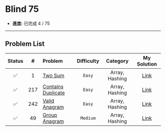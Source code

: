 # Blind 75 

- **進度:** 已完成 4 / 75

---

## Problem List

| Status | # | Problem | Difficulty | Category | My Solution |
|:---:|:---:|:---|:---:|:---:|:---:|
| ✅ | 1 | [Two Sum](https://leetcode.com/problems/two-sum/) | `Easy` | Array, Hashing | [Link](./../problems/0001-two-sum/) |
| ✅ | 217 | [Contains Duplicate](https://leetcode.com/problems/contains-duplicate/) | `Easy` | Array, Hashing | [Link](./../problems/0217-contains-duplicate/) |
| ✅ | 242 | [Valid Anagram](https://leetcode.com/problems/valid-anagram/) | `Easy` | Array, Hashing | [Link](./../problems/0242-valid-anagram/) |
| ✅ | 49 | [Group Anagram](https://leetcode.com/problems/group-anagrams/) | `Medium` | Array, Hashing | [Link](./../problems/0049-group-anagram/) |